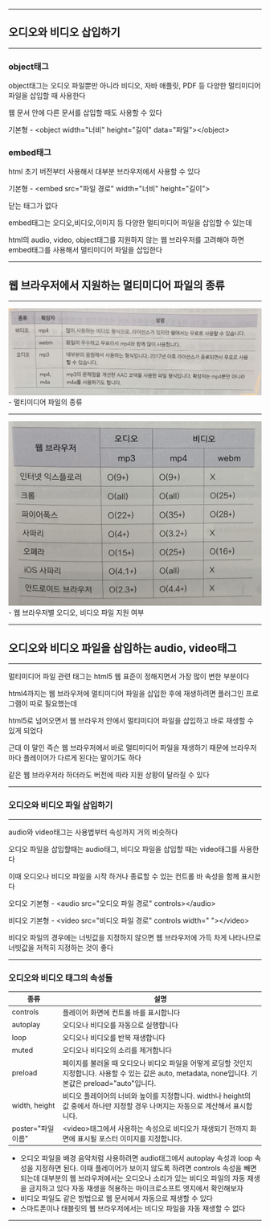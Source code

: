 ***
## 오디오와 비디오 삽입하기
***
### object태그

object태그는 오디오 파일뿐만 아니라 비디오, 자바 애플릿, PDF 등 다양한 멀티미디어 파일을 삽입할 때 사용한다

웹 문서 안에 다른 문서를 삽입할 때도 사용할 수 있다

기본형 - \<object width="너비" height="길이" data="파일">\</object>

### embed태그

html 초기 버전부터 사용해서 대부분 브라우저에서 사용할 수 있다

기본형 - \<embed src="파일 경로" width="너비" height="길이">

닫는 태그가 없다

embed태그는 오디오,비디오,이미지 등 다양한 멀티미디어 파일을 삽입할 수 있는데 

html의 audio, video, object태그를 지원하지 않는 웹 브라우저를 고려해야 하면 embed태그를 사용해서 멀티미디어 파일을 삽입한다

***
## 웹 브라우저에서 지원하는 멀티미디어 파일의 종류
***


<img src="./img/html08.png">
- 멀티미디어 파일의 종류

***

<img src="./img/html09.png">
- 웹 브라우저별 오디오, 비디오 파일 지원 여부

***

## 오디오와 비디오 파일을 삽입하는 audio, video태그

***
멀티미디어 파일 관련 태그는 html5 웹 표준이 정해지면서 가장 많이 변한 부분이다

html4까지는 웹 브라우저에 멀티미디어 파일을 삽입한 후에 재생하려면 플러그인 프로그램이 따로 필요했는데

html5로 넘어오면서 웹 브라우저 안에서 멀티미디어 파일을 삽입하고 바로 재생할 수 있게 되었다

근대 이 말인 즉슨 웹 브라우저에서 바로 멀티미디어 파일을 재생하기 때문에 브라우저마다 플레이어가 다르게 된다는 말이기도 하다

같은 웹 브라우저라 하더라도 버전에 따라 지원 상황이 달라질 수 있다

***

### 오디오와 비디오 파일 삽입하기

***

audio와 video태그는 사용법부터 속성까지 거의 비슷하다

오디오 파일을 삽입할때는 audio태그, 비디오 파일을 삽입할 때는 video태그를 사용한다

이때 오디오나 비디오 파일을 시작 하거나 종료할 수 있는 컨트롤 바 속성을 함께 표시한다

오디오 기본형 - \<audio src="오디오 파일 경로" controls>\</audio>

비디오 기본형 - \<video src="비디오 파일 경로" controls width=" ">\</video>

비디오 파일의 경우에는 너빗값을 지정하지 않으면 웹 브라우저에 가득 차게 나타나므로 너빗값을 저적히 지정하는 것이 좋다

***
### 오디오와 비디오 태그의 속성들


|종류|설명|
|----|----|
|controls|플레이어 화면에 컨트롤 바를 표시합니다|
|autoplay|오디오나 비디오를 자동으로 실행합니다|
|loop|오디오나 비디오를 반복 재생합니다|
|muted|오디오나 비디오의 소리를 제거합니다|
|preload|페이지를 불러올 때 오디오나 비디오 파일을 어떻게 로딩할 것인지 지정합니다. 사용할 수 있는 값은 auto, metadata, none입니다. 기본값은 preload="auto"입니다.|
|width, height|비디오 플레이어의 너비와 높이를 지정합니다. width나 height의 값 중에서 하나만 지정할 경우 나머지는 자동으로 계산해서 표시합니다.|
|poster="파일 이름"|\<video>태그에서 사용하는 속성으로 비디오가 재생되기 전까지 화면에 표시될 포스터 이미지를 지정합니다.|

-   오디오 파일을 배경 음악처럼 사용하려면 audio태그에서 autoplay 속성과 loop 속성을 지정하면 된다.
    이때 플레이어가 보이지 않도록 하려면 controls 속성을 빼면 되는데
    대부분의 웹 브라우저에서는 오디오나 소리가 있는 비디오 파일의 자동 재생을 금지하고 있다
    자동 재생을 허용하는 마이크로소프트 엣지에서 확인해보자 
- 비디오 파일도 같은 방법으로 웹 문서에서 자동으로 재생할 수 있다
- 스마트폰이나 태블릿의 웹 브라우저에서는 비디오 파일을 자동 재생할 수 없다
***

